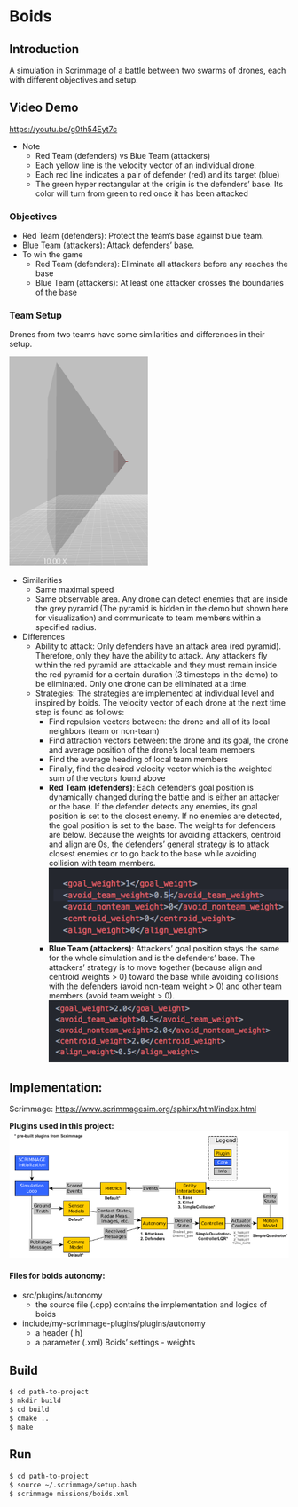 # Boids
## Introduction
A simulation in Scrimmage of a battle between two swarms of drones, each with different objectives and setup.
## Video Demo
https://youtu.be/g0th54Eyt7c

* Note
	* Red Team (defenders) vs Blue Team (attackers)
	* Each yellow line is the velocity vector of an individual drone.
	* Each red line indicates a pair of defender (red) and its target (blue)
	* The green hyper rectangular at the origin is the defenders’ base.  Its color will turn from green to red once it has been attacked

### Objectives
* Red Team (defenders): Protect the team’s base against blue team.
* Blue Team (attackers): Attack defenders’ base.
* To win the game
	* Red Team (defenders): Eliminate all attackers before any reaches the base
	* Blue Team (attackers): At least one attacker crosses the boundaries of the base
### Team Setup
Drones from two teams have some similarities and differences in their setup.

<img src="https://github.com/jennytran158/boids/blob/master/images/FOV.png" alt="FOV" width="250"/>

* Similarities
	* Same maximal speed
	* Same observable area. Any drone can detect enemies that are inside the grey pyramid (The pyramid is hidden in the demo but shown here for visualization) and communicate to team members within a specified radius.
* Differences
	* Ability to attack: Only defenders have an attack area (red pyramid).  Therefore, only they have the ability to attack.  Any attackers fly within the red pyramid are attackable and they must remain inside the red pyramid for a certain duration (3 timesteps in the demo) to be eliminated.  Only one drone can be eliminated at a time.
	* Strategies: The strategies are implemented at individual level and inspired by boids. The velocity vector of each drone at the next time step is found as follows:
		* Find repulsion vectors between: the drone and all of its local neighbors (team or non-team)
		* Find attraction vectors between: the drone and its goal, the drone and average position of the drone’s local team members
		* Find the average heading of local team members
		* Finally, find the desired velocity vector which is the weighted sum of the vectors found above
		* __Red Team (defenders)__: Each defender’s goal position is dynamically changed during the battle and is either an attacker or the base.  If the defender detects any enemies, its goal position is set to the closest enemy.  If no enemies are detected, the goal position is set to the base.  The weights for defenders are below.  Because the weights for avoiding attackers, centroid and align are 0s, the defenders’ general strategy is to attack closest enemies or to go back to the base while avoiding collision with team members.![picture alt](https://github.com/jennytran158/boids/blob/master/images/defenders_weights.png)
		* __Blue Team (attackers)__: Attackers’ goal position stays the same for the whole simulation and is the defenders’ base.  The attackers’ strategy is to move together (because align and centroid weights > 0) toward the base while avoiding collisions with the defenders (avoid non-team weight > 0) and other team members (avoid team weight > 0).
		![picture alt](https://github.com/jennytran158/boids/blob/master/images/attackers_weights.png)

## Implementation:
Scrimmage: https://www.scrimmagesim.org/sphinx/html/index.html

__Plugins used in this project:__
![picture alt](https://github.com/jennytran158/boids/blob/master/images/boids.png "Plugins used in the project")

#### Files for boids autonomy:
* src/plugins/autonomy
	* the source file (.cpp) contains the implementation and logics of boids
* include/my-scrimmage-plugins/plugins/autonomy
	* a header (.h)
	* a parameter (.xml) Boids’ settings - weights

## Build
    $ cd path-to-project
    $ mkdir build
    $ cd build
    $ cmake ..
    $ make
## Run
    $ cd path-to-project
    $ source ~/.scrimmage/setup.bash 
    $ scrimmage missions/boids.xml
